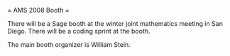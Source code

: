 = AMS 2008 Booth =

There will be a Sage booth at the winter joint mathematics meeting in San Diego.  There will be a coding sprint at the booth. 

The main booth organizer is William Stein.
